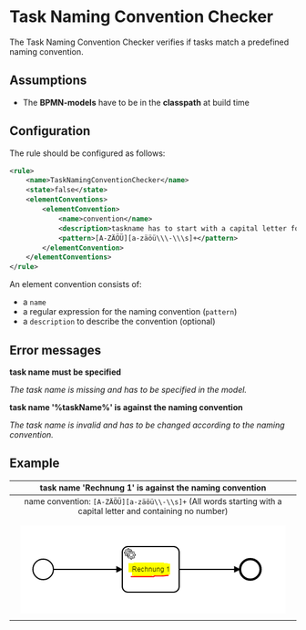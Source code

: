 Task Naming Convention Checker
=================================
The Task Naming Convention Checker verifies if tasks match a predefined naming convention.

## Assumptions
- The **BPMN-models** have to be in the **classpath** at build time

## Configuration
The rule should be configured as follows:
```xml
<rule>
    <name>TaskNamingConventionChecker</name>
    <state>false</state>
    <elementConventions>
        <elementConvention>
            <name>convention</name>
            <description>taskname has to start with a capital letter followed by letters,hyphens or spaces</description>
            <pattern>[A-ZÄÖÜ][a-zäöü\\\-\\\s]+</pattern>
        </elementConvention>
    </elementConventions>
</rule>

```

An element convention consists of:
- a `name`
- a regular expression for the naming convention (`pattern`)
- a `description` to describe the convention (optional)

## Error messages
**task name must be specified**

_The task name is missing and has to be specified in the model._

**task name '%taskName%' is against the naming convention**

_The task name is invalid and has to be changed according to the naming convention._

## Example

| **task name 'Rechnung 1' is against the naming convention**                                                                        | 
|:------------------------------------------------------------------------------------------------------:| 
| name convention: `[A-ZÄÖÜ][a-zäöü\\-\\s]+` (All words starting with a capital letter and containing no number) <br/> <br/> ![Task name against naming convention](img/TaskNamingConventionChecker.PNG "Task name against naming convention")    |
| |
